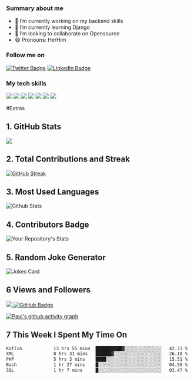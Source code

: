 
<!--**paulnyabaro/paulnyabaro** is a ✨ _special_ ✨ repository because its `README.md` (this file) appears on your GitHub profile.-->

### Summary about me

- 🔭 I’m currently working on my backend skills
- 🌱 I’m currently learning Django
- 👯 I’m looking to collaborate on Opensource
- 😄 Pronouns: He/Him


<!-- - 💬 Ask me about CSS and design -->
<!-- - ⚡ Fun fact: I love CSS 😄 -->

<!-- - 📫 How to reach me: use my email (paulnyabaro1@gmail.com)-->
<!-- - 🤔 I’m looking for help with -->




<!--[![Paul's GitHub Banner](./assets/banner.jpg)](https://paulnyabaro.com)-->

### Follow me on 
[![Twitter Badge](https://img.shields.io/badge/Twitter-Profile-informational?style=flat&logo=twitter&logoColor=white&color=1CA2F1)](https://twitter.com/paulnyabaro11)
[![LinkedIn Badge](https://img.shields.io/badge/LinkedIn-Profile-informational?style=flat&logo=linkedin&logoColor=white&color=0D76A8)](https://www.linkedin.com/in/paul-nyabaro-35433114a/)


### My tech skills
[](https://img.shields.io/badge/Style-CSS-informational?style=flat&logo=css3&logoColor=white&color=4AB197)
![](https://img.shields.io/badge/Style-Sass-informational?style=flat&logo=Sass&logoColor=white&color=4AB197)
![](https://img.shields.io/badge/Code-JavaScript-informational?style=flat&logo=JavaScript&logoColor=white&color=4AB197)
![](https://img.shields.io/badge/Code-MySQL-informational?style=flat&logo=MySQL&logoColor=white&color=4AB197)
![](https://img.shields.io/badge/Test-Cypress-informational?style=flat&logo=Cypress&logoColor=white&color=4AB197)
![](https://img.shields.io/badge/Tools-GitHub-informational?style=flat&logo=GitHub&logoColor=white&color=4AB197)
![](https://img.shields.io/badge/Tools-GitLab-informational?style=flat&logo=GitLab&logoColor=white&color=4AB197)
![](https://img.shields.io/badge/Tools-Postman-informational?style=flat&logo=Postman&logoColor=white&color=4AB197)


#Extras
## 1. GitHub Stats
<img src="https://github-readme-stats.vercel.app/api?username=paulnyabaro&show_icons=true&theme=chartreuse-dark"/>

## 2. Total Contributions and Streak
[![GitHub Streak](https://streak-stats.demolab.com/?user=paulnyabaro&theme=dark)](https://git.io/streak-stats)
## 3. Most Used Languages
![Github Stats](https://github-readme-stats.vercel.app/api/top-langs/?username=paulnyabaro&theme=tokyonight&hide_border=false&include_all_commits=true&count_private=true&layout=compact)
## 4. Contributors Badge
![Your Repository's Stats](https://contrib.rocks/image?repo=paulnyabaro/paulnyabaro)
## 5. Random Joke Generator
![Jokes Card](https://readme-jokes.vercel.app/api)

## 6 Views and Followers

<a href="https://komarev.com/ghpvc/?username=paulnyabaro">
    <img src="https://komarev.com/ghpvc/?username=paulnyabaro">
</a>
<a href="https://img.shields.io/github/followers/paulnyabaro"><img src="https://img.shields.io/github/followers/paulnyabaro?label=Followers&style=social" alt="GitHub Badge"></a>


[![Paul's github activity graph](https://github-readme-activity-graph.vercel.app/graph?username=paulnyabaro)](https://github.com/paulnyabaro/github-readme-activity-graph)

## 7 This Week I Spent My Time On
<!--START_SECTION:waka-->

```txt
Kotlin            13 hrs 55 mins  ██████████▓░░░░░░░░░░░░░░   42.73 %
XML               8 hrs 31 mins   ██████▓░░░░░░░░░░░░░░░░░░   26.18 %
PHP               5 hrs 3 mins    ████░░░░░░░░░░░░░░░░░░░░░   15.51 %
Bash              1 hr 27 mins    █░░░░░░░░░░░░░░░░░░░░░░░░   04.50 %
SQL               1 hr 7 mins     █░░░░░░░░░░░░░░░░░░░░░░░░   03.47 %
```

<!--END_SECTION:waka-->
